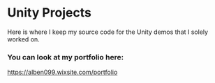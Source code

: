 # Unity Projects
Here is where I keep my source code for the Unity demos that I solely worked on.
### You can look at my portfolio here:
https://alben099.wixsite.com/portfolio
